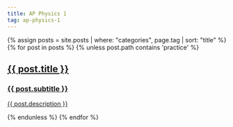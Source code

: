 ```yaml
---
title: AP Physics 1
tag: ap-physics-1
---
```


<div
    class="grid
            md:grid-cols-3
            sm:grid-cols-1
            grid-flow-row grid-auto-row-dense
            gap-6"
>
    {% assign posts = site.posts | where: "categories", page.tag | sort: "title" %}
    {% for post in posts %}
    {% unless post.path contains 'practice' %}
    <a href="{{ post.url }}">
        <div class="flex flex-wrap -m-4">
            <div class="p-4">
                <div class="border border-gray-200 p-6 rounded-lg transition duration-300 hover:shadow-lg">
                    <h2 class="text-xl font-bold text-gray-900 mb-1">
                        {{ post.title }}
                    </h2>
                    <h3 class="text-sm text-gray-400 mb-2">
                        {{ post.subtitle }}
                    </h3>
                    <p class="leading-relaxed text-base">
                        {{ post.description }}
                    </p>
                </div>
            </div>
        </div>
    </a>
    {% endunless %}
    {% endfor %}
</div>
